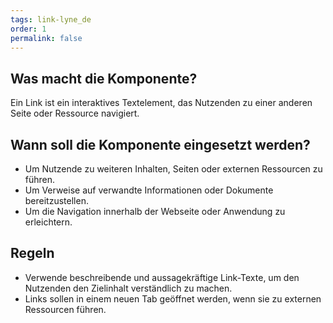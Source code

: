 ```yaml
---
tags: link-lyne_de
order: 1
permalink: false
---
```


## Was macht die Komponente?
Ein Link ist ein interaktives Textelement, das Nutzenden zu einer anderen Seite oder Ressource navigiert.

## Wann soll die Komponente eingesetzt werden?
* Um Nutzende zu weiteren Inhalten, Seiten oder externen Ressourcen zu führen.
* Um Verweise auf verwandte Informationen oder Dokumente bereitzustellen.
* Um die Navigation innerhalb der Webseite oder Anwendung zu erleichtern.

## Regeln
* Verwende beschreibende und aussagekräftige Link-Texte, um den Nutzenden den Zielinhalt verständlich zu machen.
* Links sollen in einem neuen Tab geöffnet werden, wenn sie zu externen Ressourcen führen.